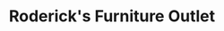---
title: "Roderick's Furniture Outlet"
url: /westernport/rodericks-furniture-outlet/
shop: furniture
---